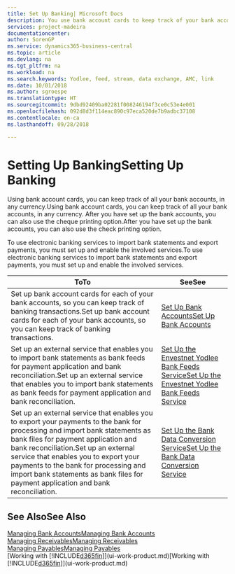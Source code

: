```yaml
---
title: Set Up Banking| Microsoft Docs
description: You use bank account cards to keep track of your bank accounts and set up bank feeds, such as Yodlee, to exchange data.
services: project-madeira
documentationcenter: 
author: SorenGP
ms.service: dynamics365-business-central
ms.topic: article
ms.devlang: na
ms.tgt_pltfrm: na
ms.workload: na
ms.search.keywords: Yodlee, feed, stream, data exchange, AMC, link
ms.date: 10/01/2018
ms.author: sgroespe
ms.translationtype: HT
ms.sourcegitcommit: 9dbd92409ba02281f008246194f3ce0c53e4e001
ms.openlocfilehash: 092d8d3f114eac890c97eca520de7b9adbc37108
ms.contentlocale: en-ca
ms.lasthandoff: 09/28/2018

---
```

# <a name="setting-up-banking"></a><span data-ttu-id="d7c77-103">Setting Up Banking</span><span class="sxs-lookup"><span data-stu-id="d7c77-103">Setting Up Banking</span></span>
<span data-ttu-id="d7c77-104">Using bank account cards, you can keep track of all your bank accounts, in any currency.</span><span class="sxs-lookup"><span data-stu-id="d7c77-104">Using bank account cards, you can keep track of all your bank accounts, in any currency.</span></span> <span data-ttu-id="d7c77-105">After you have set up the bank accounts, you can also use the cheque printing option.</span><span class="sxs-lookup"><span data-stu-id="d7c77-105">After you have set up the bank accounts, you can also use the check printing option.</span></span>

<span data-ttu-id="d7c77-106">To use electronic banking services to import bank statements and  export payments, you must set up and enable the involved services.</span><span class="sxs-lookup"><span data-stu-id="d7c77-106">To use electronic banking services to import bank statements and  export payments, you must set up and enable the involved services.</span></span>

| <span data-ttu-id="d7c77-107">To</span><span class="sxs-lookup"><span data-stu-id="d7c77-107">To</span></span> | <span data-ttu-id="d7c77-108">See</span><span class="sxs-lookup"><span data-stu-id="d7c77-108">See</span></span> |
| --- | --- |
| <span data-ttu-id="d7c77-109">Set up bank account cards for each of your bank accounts, so you can keep track of banking transactions.</span><span class="sxs-lookup"><span data-stu-id="d7c77-109">Set up bank account cards for each of your bank accounts, so you can keep track of banking transactions.</span></span> |[<span data-ttu-id="d7c77-110">Set Up Bank Accounts</span><span class="sxs-lookup"><span data-stu-id="d7c77-110">Set Up Bank Accounts</span></span>](bank-how-setup-bank-accounts.md) |
| <span data-ttu-id="d7c77-111">Set up an external service that enables you to import bank statements as bank feeds for payment application and bank reconciliation.</span><span class="sxs-lookup"><span data-stu-id="d7c77-111">Set up an external service that enables you to import bank statements as bank feeds for payment application and bank reconciliation.</span></span> |[<span data-ttu-id="d7c77-112">Set Up the Envestnet Yodlee Bank Feeds Service</span><span class="sxs-lookup"><span data-stu-id="d7c77-112">Set Up the Envestnet Yodlee Bank Feeds Service</span></span>](bank-how-setup-bank-statement-service.md) |
| <span data-ttu-id="d7c77-113">Set up an external service that enables you to export your payments to the bank for processing  and import bank statements as bank files for payment application and bank reconciliation.</span><span class="sxs-lookup"><span data-stu-id="d7c77-113">Set up an external service that enables you to export your payments to the bank for processing  and import bank statements as bank files for payment application and bank reconciliation.</span></span> |[<span data-ttu-id="d7c77-114">Set Up the Bank Data Conversion Service</span><span class="sxs-lookup"><span data-stu-id="d7c77-114">Set Up the Bank Data Conversion Service</span></span>](bank-how-setup-bank-data-conversion-service.md) |

## <a name="see-also"></a><span data-ttu-id="d7c77-115">See Also</span><span class="sxs-lookup"><span data-stu-id="d7c77-115">See Also</span></span>
[<span data-ttu-id="d7c77-116">Managing Bank Accounts</span><span class="sxs-lookup"><span data-stu-id="d7c77-116">Managing Bank Accounts</span></span>](bank-manage-bank-accounts.md)  
[<span data-ttu-id="d7c77-117">Managing Receivables</span><span class="sxs-lookup"><span data-stu-id="d7c77-117">Managing Receivables</span></span>](receivables-manage-receivables.md)  
[<span data-ttu-id="d7c77-118">Managing Payables</span><span class="sxs-lookup"><span data-stu-id="d7c77-118">Managing Payables</span></span>](payables-manage-payables.md)  
<span data-ttu-id="d7c77-119">[Working with [!INCLUDE[d365fin](includes/d365fin_md.md)]](ui-work-product.md)</span><span class="sxs-lookup"><span data-stu-id="d7c77-119">[Working with [!INCLUDE[d365fin](includes/d365fin_md.md)]](ui-work-product.md)</span></span>

